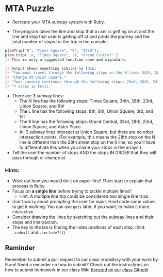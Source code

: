 # MTA Puzzle

- Recreate your MTA subway system with Ruby.

- The program takes the line and stop that a user is getting on at and the line
  and stop that user is getting off at and prints the journey and the total number of stops for the trip in the console:

```ruby
planTrip("N", "Times Square", "6", "33rd"); 
plan_trip( :n, "Times Square", :l, "Grand Central" )
// This is only a suggested function name and signature.

// Output shows something similar to this:
// "You must travel through the following stops on the N line: 34th, 28th, 23rd, Union Square."
// "Change at Union Square."
// "Your journey continues through the following stops: 23rd, 28th, 33rd."
// "7 stops in total."

```

- There are 3 subway lines:
  - The N line has the following stops: Times Square, 34th, 28th, 23rd, Union Square, and 8th
  - The L line has the following stops: 8th, 6th, Union Square, 3rd, and 1st
  - The 6 line has the following stops: Grand Central, 33rd, 28th, 23rd, Union Square, and Astor Place.
  - All 3 subway lines intersect at Union Square, but there are no other intersection points. (For example, this means the 28th stop on the N line is different than the 28th street stop on the 6 line, so you'll have to differentiate this when you name your stops in the arrays.)
- Tell the user the number of stops AND the stops IN ORDER that they will pass through or change at.

### Hints:

- Work out how you would do it on paper first! Then start to explain that process in Ruby.
- Focus on **a single line** before trying to tackle multiple lines!!
  - Hint: A multiple line trip could be considered two single line trips
- Don't worry about prompting the user for input. Hard code some values to get it working. You can use `gets` later, if you want, to make it more interactive.
- Consider drawing the lines by sketching out the subway lines and their stops and intersection.
- The key to the lab is finding the index positions of each stop. (hint: `.index()` and `.include?()`)


## Reminder
Remember to submit a pull request to our class repository with your work by 9 am! Need a reminder on how to submit? Check out the instructions on how to submit homework in our class Wiki ([located on our class Github](https://github.com/ship-of-the-desert/homework_submission_steps))